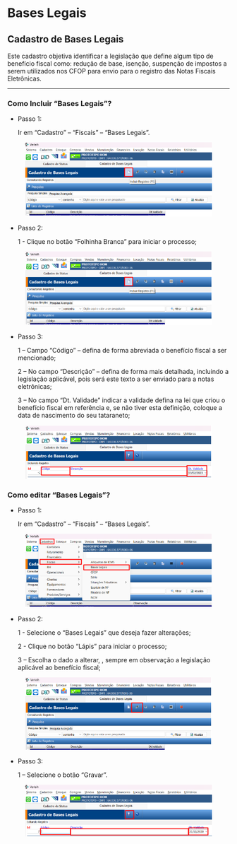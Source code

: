 # Bases Legais

## Cadastro de Bases Legais

Este cadastro objetiva identificar a legislação que define algum tipo de benefício fiscal como: redução de base, isenção, suspenção de impostos a serem utilizados nos CFOP para envio para o registro das Notas Fiscais Eletrônicas.

***

### Como Incluir “Bases Legais”?

*   Passo 1:

    Ir em “Cadastro” – “Fiscais” – “Bases Legais”.

<figure><img src="../../../.gitbook/assets/image (623).png" alt=""><figcaption></figcaption></figure>

*   Passo 2:

    1 - Clique no botão “Folhinha Branca” para iniciar o processo;

<figure><img src="../../../.gitbook/assets/image (624).png" alt=""><figcaption></figcaption></figure>

*   Passo 3:

    1 – Campo “Código” – defina de forma abreviada o benefício fiscal a ser mencionado;

    2 – No campo “Descrição” – defina de forma mais detalhada, incluindo a legislação aplicável, pois será este texto a ser enviado para a notas eletrônicas;

    3 – No campo “Dt. Validade” indicar a validade defina na lei que criou o benefício fiscal em referência e, se não tiver esta definição, coloque a data de nascimento do seu tataraneto;

<figure><img src="../../../.gitbook/assets/image (625).png" alt=""><figcaption></figcaption></figure>

### Como editar “Bases Legais”?

*   Passo 1:

    Ir em “Cadastro” – “Fiscais” – “Bases Legais”.

<figure><img src="../../../.gitbook/assets/image (626).png" alt=""><figcaption></figcaption></figure>

*   Passo 2:

    1 - Selecione o “Bases Legais” que deseja fazer alterações;

    2 - Clique no botão “Lápis” para iniciar o processo;

    3 – Escolha o dado a alterar, , sempre em observação a legislação aplicável ao benefício fiscal;

<figure><img src="../../../.gitbook/assets/image (627).png" alt=""><figcaption></figcaption></figure>

*   Passo 3:

    1 – Selecione o botão “Gravar”.

<figure><img src="../../../.gitbook/assets/image (628).png" alt=""><figcaption></figcaption></figure>
